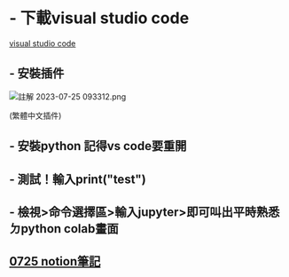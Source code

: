 # - 下載visual studio code

[visual studio code](https://code.visualstudio.com/docs/?dv=win)

## - 安裝插件

![註解 2023-07-25 093312.png](https://s3-us-west-2.amazonaws.com/secure.notion-static.com/d37c9e69-8912-4855-8ab2-39d8bef2f759/%E8%A8%BB%E8%A7%A3_2023-07-25_093312.png)

(繁體中文插件)

## - 安裝python 記得vs code要重開
## - 測試！輸入print("test")
## - 檢視>命令選擇區>輸入jupyter>即可叫出平時熟悉ㄉpython colab畫面

## [0725 notion筆記](https://www.notion.so/0725-c6e82711a2744885831a50e3d377b26e)
